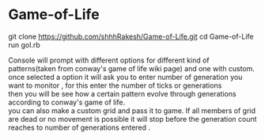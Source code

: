 # Game-of-Life

 git clone https://github.com/shhhRakesh/Game-of-Life.git
  cd Game-of-Life
  run gol.rb


  Console will prompt with different options for different kind of patterns(taken from conway's game of life wiki page) and one with custom.<br>
  once selected a option it will ask you to enter number of generation you want to monitor , for this enter the number of ticks or generations <br>
  then you will be see how a certain pattern evolve through generations according to conway's game of life. <br>
  you can also make a custom grid and pass it to game.
  If all members of grid are dead or no movement is possible it will stop before the generation count reaches to number of generations entered .<br>
